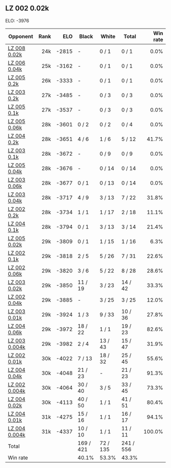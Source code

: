 ## LZ 002 0.02k ##

ELO: -3976

Opponent | Rank | ELO | Black | White | Total | Win rate
---------|-----:|----:|-------|-------|-------|-------:
[LZ 008 0.02k](LZ%20008%200.02k.md) | 24k | -2815 | - | 0 / 1 | 0 / 1 | 0.0%
[LZ 006 0.04k](LZ%20006%200.04k.md) | 25k | -3162 | - | 0 / 1 | 0 / 1 | 0.0%
[LZ 005 0.2k](LZ%20005%200.2k.md) | 26k | -3333 | - | 0 / 1 | 0 / 1 | 0.0%
[LZ 003 0.2k](LZ%20003%200.2k.md) | 27k | -3485 | - | 0 / 3 | 0 / 3 | 0.0%
[LZ 005 0.1k](LZ%20005%200.1k.md) | 27k | -3537 | - | 0 / 3 | 0 / 3 | 0.0%
[LZ 005 0.06k](LZ%20005%200.06k.md) | 28k | -3601 | 0 / 2 | 0 / 2 | 0 / 4 | 0.0%
[LZ 004 0.2k](LZ%20004%200.2k.md) | 28k | -3651 | 4 / 6 | 1 / 6 | 5 / 12 | 41.7%
[LZ 003 0.1k](LZ%20003%200.1k.md) | 28k | -3672 | - | 0 / 9 | 0 / 9 | 0.0%
[LZ 005 0.04k](LZ%20005%200.04k.md) | 28k | -3676 | - | 0 / 14 | 0 / 14 | 0.0%
[LZ 003 0.06k](LZ%20003%200.06k.md) | 28k | -3677 | 0 / 1 | 0 / 13 | 0 / 14 | 0.0%
[LZ 003 0.04k](LZ%20003%200.04k.md) | 28k | -3717 | 4 / 9 | 3 / 13 | 7 / 22 | 31.8%
[LZ 002 0.2k](LZ%20002%200.2k.md) | 28k | -3734 | 1 / 1 | 1 / 17 | 2 / 18 | 11.1%
[LZ 004 0.1k](LZ%20004%200.1k.md) | 28k | -3794 | 0 / 1 | 3 / 13 | 3 / 14 | 21.4%
[LZ 005 0.02k](LZ%20005%200.02k.md) | 29k | -3809 | 0 / 1 | 1 / 15 | 1 / 16 | 6.3%
[LZ 002 0.1k](LZ%20002%200.1k.md) | 29k | -3818 | 2 / 5 | 5 / 26 | 7 / 31 | 22.6%
[LZ 002 0.06k](LZ%20002%200.06k.md) | 29k | -3820 | 3 / 6 | 5 / 22 | 8 / 28 | 28.6%
[LZ 003 0.02k](LZ%20003%200.02k.md) | 29k | -3850 | 11 / 19 | 3 / 23 | 14 / 42 | 33.3%
[LZ 002 0.04k](LZ%20002%200.04k.md) | 29k | -3885 | - | 3 / 25 | 3 / 25 | 12.0%
[LZ 003 0.01k](LZ%20003%200.01k.md) | 29k | -3924 | 1 / 3 | 9 / 33 | 10 / 36 | 27.8%
[LZ 004 0.06k](LZ%20004%200.06k.md) | 29k | -3972 | 18 / 22 | 1 / 1 | 19 / 23 | 82.6%
[LZ 003 0.004k](LZ%20003%200.004k.md) | 29k | -3982 | 2 / 4 | 13 / 43 | 15 / 47 | 31.9%
[LZ 002 0.01k](LZ%20002%200.01k.md) | 30k | -4022 | 7 / 13 | 18 / 32 | 25 / 45 | 55.6%
[LZ 004 0.04k](LZ%20004%200.04k.md) | 30k | -4048 | 21 / 23 | - | 21 / 23 | 91.3%
[LZ 002 0.004k](LZ%20002%200.004k.md) | 30k | -4064 | 30 / 40 | 3 / 5 | 33 / 45 | 73.3%
[LZ 004 0.02k](LZ%20004%200.02k.md) | 30k | -4113 | 40 / 50 | 1 / 1 | 41 / 51 | 80.4%
[LZ 004 0.01k](LZ%20004%200.01k.md) | 31k | -4275 | 15 / 16 | 1 / 1 | 16 / 17 | 94.1%
[LZ 004 0.004k](LZ%20004%200.004k.md) | 31k | -4337 | 10 / 10 | 1 / 1 | 11 / 11 | 100.0%
Total | | | 169 / 421 | 72 / 135 | 241 / 556 | 
Win rate| | | 40.1% | 53.3% | 43.3% | 
